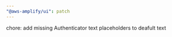 ```yaml
---
"@aws-amplify/ui": patch
---
```


chore: add missing Authenticator text placeholders to deafult text
